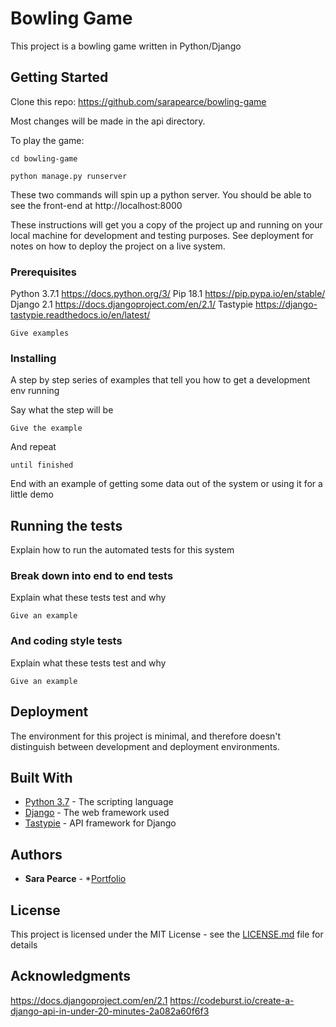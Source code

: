 # Bowling Game

This project is a bowling game written in Python/Django

## Getting Started

Clone this repo: https://github.com/sarapearce/bowling-game

Most changes will be made in the api directory.

To play the game:

`cd bowling-game`

`python manage.py runserver`

These two commands will spin up a python server. You should be able to see the front-end at http://localhost:8000

These instructions will get you a copy of the project up and running on your local machine for development and testing purposes. See deployment for notes on how to deploy the project on a live system.

### Prerequisites

Python 3.7.1 https://docs.python.org/3/
Pip 18.1 https://pip.pypa.io/en/stable/
Django 2.1 https://docs.djangoproject.com/en/2.1/
Tastypie https://django-tastypie.readthedocs.io/en/latest/

```
Give examples
```

### Installing

A step by step series of examples that tell you how to get a development env running

Say what the step will be

```
Give the example
```

And repeat

```
until finished
```

End with an example of getting some data out of the system or using it for a little demo

## Running the tests

Explain how to run the automated tests for this system

### Break down into end to end tests

Explain what these tests test and why

```
Give an example
```

### And coding style tests

Explain what these tests test and why

```
Give an example
```

## Deployment

The environment for this project is minimal, and therefore doesn't distinguish between development and deployment environments.

## Built With

* [Python 3.7](https://docs.python.org/3/) - The scripting language
* [Django](https://docs.djangoproject.com/en/2.1/) - The web framework used
* [Tastypie](https://django-tastypie.readthedocs.io/en/latest/) - API framework for Django


## Authors

* **Sara Pearce** - *[Portfolio](http://sarapearce.net)

## License

This project is licensed under the MIT License - see the [LICENSE.md](LICENSE.md) file for details

## Acknowledgments

https://docs.djangoproject.com/en/2.1
https://codeburst.io/create-a-django-api-in-under-20-minutes-2a082a60f6f3
